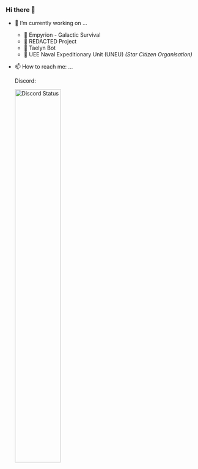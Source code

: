 ### Hi there 👋

<!--
**Taelyn/Taelyn** is a ✨ _special_ ✨ repository because its `README.md` (this file) appears on your GitHub profile.

Here are some ideas to get you started:

- 🌱 I’m currently learning ...
- 👯 I’m looking to collaborate on ...
- 🤔 I’m looking for help with ...
- 💬 Ask me about ...
- 😄 Pronouns: ...
- ⚡ Fun fact: ...
-->

- 🔭 I’m currently working on ...

  - 🚀 Empyrion - Galactic Survival
  - 🔐 REDACTED Project
  - 🤖 Taelyn Bot
  - 🚀 UEE Naval Expeditionary Unit (UNEU) *(Star Citizen Organisation)*

- 📫 How to reach me: ...

  Discord:

  <a href="https://discord.com/users/317550181098717185" target="_blank">
	  <img width="50%" align="left" alt="Discord Status" src="https://lanyard.cnrad.dev/api/317550181098717185?bg=1f1f1f&borderRadius=5px">
  </a>
